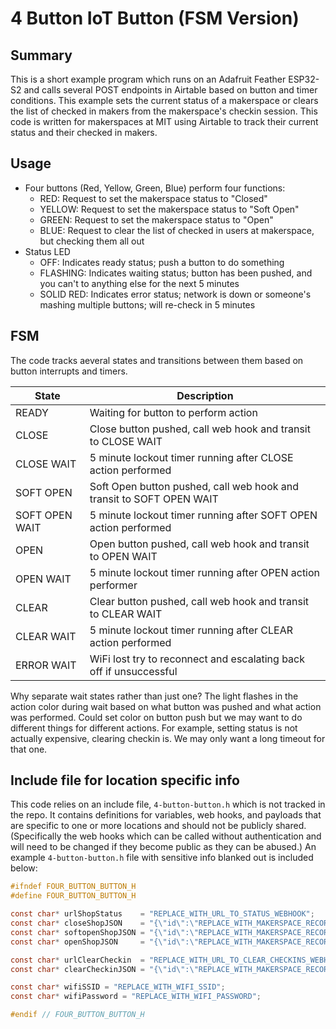 # 4 Button IoT Button (FSM Version)

## Summary

This is a short example program which runs on an Adafruit Feather ESP32-S2 and calls several POST endpoints in Airtable based on button and timer conditions. This example sets the current status of a makerspace or clears the list of checked in makers from the makerspace's checkin session. This code is written for makerspaces at MIT using Airtable to track their current status and their checked in makers.

## Usage

- Four buttons (Red, Yellow, Green, Blue) perform four functions:
    - RED: Request to set the makerspace status to "Closed"
    - YELLOW: Request to set the makerspace status to "Soft Open"
    - GREEN: Request to set the makerspace status to "Open"
    - BLUE: Request to clear the list of checked in users at makerspace, but checking them all out
- Status LED
    - OFF: Indicates ready status; push a button to do something
    - FLASHING: Indicates waiting status; button has been pushed, and you can't to anything else for the next 5 minutes
    - SOLID RED: Indicates error status; network is down or someone's mashing multiple buttons; will re-check in 5 minutes

## FSM

The code tracks aeveral states and transitions between them based on button interrupts and timers.

| State | Description |
| --- | --- |
| READY          | Waiting for button to perform action                            |
| CLOSE | Close button pushed, call web hook and transit to CLOSE WAIT |
| CLOSE WAIT     | 5 minute lockout timer running after CLOSE action performed     |
| SOFT OPEN      | Soft Open button pushed, call web hook and transit to SOFT OPEN WAIT |
| SOFT OPEN WAIT | 5 minute lockout timer running after SOFT OPEN action performed |
| OPEN           | Open button pushed, call web hook and transit to OPEN WAIT |
| OPEN WAIT      | 5 minute lockout timer running after OPEN action performer      |
| CLEAR          | Clear button pushed, call web hook and transit to CLEAR WAIT |
| CLEAR WAIT     | 5 minute lockout timer running after CLEAR action performed     |
| ERROR WAIT     | WiFi lost try to reconnect and escalating back off if unsuccessful            |

Why separate wait states rather than just one? The light flashes in the action color during wait based on what button was pushed and what action was performed. Could set color on button push but we may want to do different things for different actions. For example, setting status is not actually expensive, clearing checkin is. We may only want a long timeout for that one.

## Include file for location specific info

This code relies on an include file, `4-button-button.h` which is not tracked in the repo. It contains definitions for variables, web hooks, and payloads that are specific to one or more locations and should not be publicly shared.
(Specifically the web hooks which can be called without authentication and will need to be changed if they become public as they can be abused.) An example `4-button-button.h` file with sensitive info blanked out is included below:

```C
#ifndef FOUR_BUTTON_BUTTON_H
#define FOUR_BUTTON_BUTTON_H

const char* urlShopStatus    = "REPLACE_WITH_URL_TO_STATUS_WEBHOOK";
const char* closeShopJSON    = "{\"id\":\"REPLACE_WITH_MAKERSPACE_RECORD_ID\",\"status\":\"Closed\"}";
const char* softopenShopJSON = "{\"id\":\"REPLACE_WITH_MAKERSPACE_RECORD_ID\",\"status\":\"Soft Open\"}";
const char* openShopJSON     = "{\"id\":\"REPLACE_WITH_MAKERSPACE_RECORD_ID\",\"status\":\"Open\"}";

const char* urlClearCheckin  = "REPLACE_WITH_URL_TO_CLEAR_CHECKINS_WEBHOOK";
const char* clearCheckinJSON = "{\"id\":\"REPLACE_WITH_MAKERSPACE_RECORD_ID\",\"reason\":\"418\"}";

const char* wifiSSID = "REPLACE_WITH_WIFI_SSID";
const char* wifiPassword = "REPLACE_WITH_WIFI_PASSWORD";

#endif // FOUR_BUTTON_BUTTON_H

```
